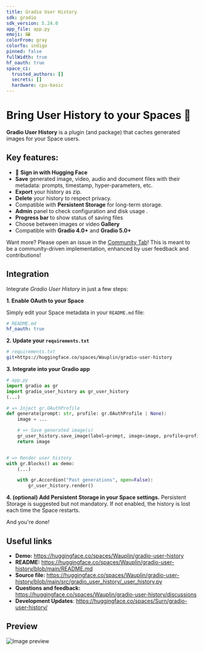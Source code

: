 ```yaml
---
title: Gradio User History
sdk: gradio
sdk_version: 5.24.0
app_file: app.py
emoji: 🖼️
colorFrom: gray
colorTo: indigo
pinned: false
fullWidth: true
hf_oauth: true
space_ci:
  trusted_authors: []
  secrets: []
  hardware: cpu-basic
---
```


# Bring User History to your Spaces 🚀

**Gradio User History** is a plugin (and package) that caches generated images for your Space users.

## Key features:

- 🤗 **Sign in with Hugging Face**
- **Save** generated image, video, audio and document files with their metadata: prompts, timestamp, hyper-parameters, etc.
- **Export** your history as zip.
- **Delete** your history to respect privacy.
- Compatible with **Persistent Storage** for long-term storage.
- **Admin** panel to check configuration and disk usage .
- **Progress bar** to show status of saving files
- Choose between images or video **Gallery**
- Compatible with **Gradio 4.0+** and **Gradio 5.0+**

Want more? Please open an issue in the [Community Tab](https://huggingface.co/spaces/Wauplin/gradio-user-history/discussions)! This is meant to be a community-driven implementation, enhanced by user feedback and contributions!

## Integration

Integrate *Gradio User History* in just a few steps:

**1. Enable OAuth to your Space**

Simply edit your Space metadata in your `README.md` file:


```yaml
# README.md
hf_oauth: true
```


**2. Update your `requirements.txt`**


```bash
# requirements.txt
git+https://huggingface.co/spaces/Wauplin/gradio-user-history
```


**3. Integrate into your Gradio app**


```py
# app.py
import gradio as gr
import gradio_user_history as gr_user_history
(...)

# => Inject gr.OAuthProfile
def generate(prompt: str, profile: gr.OAuthProfile | None):
    image = ...

    # => Save generated image(s)
    gr_user_history.save_image(label=prompt, image=image, profile=profile)
    return image


# => Render user history
with gr.Blocks() as demo:
    (...)

    with gr.Accordion("Past generations", open=False):
        gr_user_history.render()
```


**4. (optional) Add Persistent Storage in your Space settings.**
   Persistent Storage is suggested but not mandatory. If not enabled, the history is lost each time the Space restarts.

And you're done!

## Useful links

- **Demo:** https://huggingface.co/spaces/Wauplin/gradio-user-history
- **README:** https://huggingface.co/spaces/Wauplin/gradio-user-history/blob/main/README.md
- **Source file:** https://huggingface.co/spaces/Wauplin/gradio-user-history/blob/main/src/gradio_user_history/_user_history.py
- **Questions and feedback:** https://huggingface.co/spaces/Wauplin/gradio-user-history/discussions
- **Development Updates**: https://huggingface.co/spaces/Surn/gradio-user-history/

## Preview

![Image preview](https://huggingface.co/spaces/Wauplin/gradio-user-history/resolve/main/assets/screenshot.png)